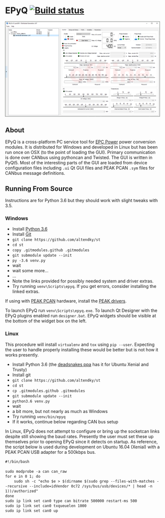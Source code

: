 # EPyQ [![Build status](https://ci.appveyor.com/api/projects/status/64pjrni37k4wu4jy?svg=true)](https://ci.appveyor.com/project/KyleAltendorf/st)

![EPyQ screenshot](/screenshot.png?raw=true)

## About

EPyQ is a cross-platform PC service tool for [EPC Power](http://epcpower.com/) power conversion modules.  It is distributed for Windows and developed in Linux but has been run once on OSX (to the point of loading the GUI).
Primary communication is done over CANbus using pythoncan and Twisted.
The GUI is written in PyQt5.
Most of the interesting parts of the GUI are loaded from device configuration files including `.ui` Qt GUI files and PEAK PCAN `.sym` files for CANbus message definitions.

## Running From Source

Instructions are for Python 3.6 but they should work with slight tweaks with 3.5.

### Windows

- Install [Python 3.6](https://www.python.org/downloads/)
- Install [Git](https://git-scm.com/download)
- `git clone https://github.com/altendky/st`
- `cd st`
- `copy .gitmodules.github .gitmodules`
- `git submodule update --init`
- `py -3.6 venv.py`
- wait
- wait some more...
- ...
- Note the links provided for possibly needed system and driver extras.
- Try running `venv\Scripts\epyq`.  If you get errors, consider installing the linked extras. 

If using with [PEAK PCAN](http://www.peak-system.com/PCAN-USB.199.0.html?&L=1) hardware, install the [PEAK drivers](http://www.peak-system.com/PCAN-USB.199.0.html?&L=1).

To launch EPyQ run `venv\Scripts\epyq.exe`.
To launch Qt Designer with the EPyQ plugins enabled run `designer.bat`.
EPyQ widgets should be visible at the bottom of the widget box on the left.

### Linux

This procedure will install `virtualenv` and `tox` using `pip --user`.
Expecting the user to handle properly installing these would be better but is not how it works presently.

- Install Python 3.6 (the [deadsnakes ppa](https://launchpad.net/~fkrull/+archive/ubuntu/deadsnakes/+index?batch=75&memo=75&start=75) has it for Ubuntu Xenial and Trusty)
- Install git
- `git clone https://github.com/altendky/st`
- `cd st`
- `cp .gitmodules.github .gitmodules`
- `git submodule update --init`
- `python3.6 venv.py`
- wait
- a bit more, but not nearly as much as Windows
- Try running `venv/bin/epyq`
- If it works, continue below regarding CAN bus setup

In Linux, EPyQ does not attempt to configure or bring up the socketcan links despite still showing the baud rates.
Presently the user must set these up themselves prior to opening EPyQ since it detects on startup.
As reference, the script below is used during development on Ubuntu 16.04 (Xenial) with a PEAK PCAN USB adapter for a 500kbps bus.

```
#!/bin/bash

sudo modprobe -a can can_raw
for e in 0 1; do
    sudo sh -c "echo $e > $(dirname $(sudo grep --files-with-matches --recursive --include=idVendor 0c72 /sys/bus/usb/devices/* | head -n 1))/authorized"
done
sudo ip link set can0 type can bitrate 500000 restart-ms 500
sudo ip link set can0 txqueuelen 1000
sudo ip link set can0 up
```
